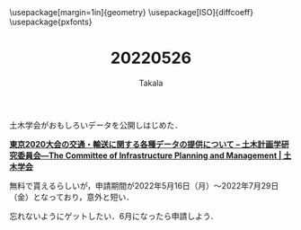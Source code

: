 ﻿---
title: 20220526
yesterday: 20220525
tomorrow: 20220527
days: 881
author: Takala
header-includes:
  - \usepackage[margin=1in]{geometry}
  - \usepackage[ISO]{diffcoeff}
  - \usepackage{pxfonts}
---


土木学会がおもしろいデータを公開しはじめた．


**[東京2020大会の交通・輸送に関する各種データの提供について – 土木計画学研究委員会―The Committee of Infrastructure Planning and Management | 土木学会](https://jsce-ip.org/2022/05/18/5258/)**



無料で貰えるらしいが，申請期間が2022年5月16日（月）～2022年7月29日（金）となっており，意外と短い．


忘れないようにゲットしたい．6月になったら申請しよう．

